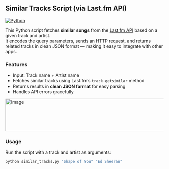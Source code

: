 ## Similar Tracks Script (via Last.fm API)

[![Python](https://img.shields.io/badge/Language-Python-green?logo=python)](https://www.python.org/)

This Python script fetches **similar songs** from the [Last.fm API](https://www.last.fm/api) based on a given track and artist.  
It encodes the query parameters, sends an HTTP request, and returns related tracks in clean JSON format — making it easy to integrate with other apps.

###  Features
- Input: Track name + Artist name
- Fetches similar tracks using Last.fm’s `track.getsimilar` method
- Returns results in **clean JSON format** for easy parsing
- Handles API errors gracefully

<img width="1218" height="104" alt="Image" src="https://github.com/user-attachments/assets/4a3fc083-10d0-41b6-b350-0a6449bac3b8" />

### Usage
Run the script with a track and artist as arguments:

```bash
python similar_tracks.py "Shape of You" "Ed Sheeran"
